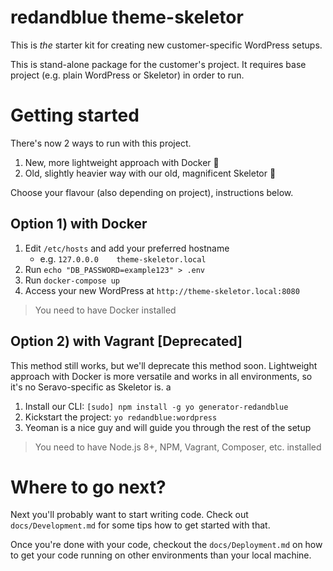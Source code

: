# redandblue theme-skeletor

This is _the_ starter kit for creating new customer-specific WordPress setups.

This is stand-alone package for the customer's project. It requires base project (e.g. plain WordPress or Skeletor) in order to run.

# Getting started

There's now 2 ways to run with this project.
1. New, more lightweight approach with Docker 🐳
2. Old, slightly heavier way with our old, magnificent Skeletor 🙊

Choose your flavour (also depending on project), instructions below.

## Option 1) with Docker

1. Edit `/etc/hosts` and add your preferred hostname
    * e.g. `127.0.0.0    theme-skeletor.local`
2. Run `echo "DB_PASSWORD=example123" > .env`
2. Run `docker-compose up`
3. Access your new WordPress at `http://theme-skeletor.local:8080`

> You need to have Docker installed

## Option 2) with Vagrant [Deprecated]

This method still works, but we'll deprecate this method soon.
Lightweight approach with Docker is more versatile and works in all environments,
so it's no Seravo-specific as Skeletor is.
a
1.  Install our CLI: `[sudo] npm install -g yo generator-redandblue`
2.  Kickstart the project: `yo redandblue:wordpress`
3.  Yeoman is a nice guy and will guide you through the rest of the setup

> You need to have Node.js 8+, NPM, Vagrant, Composer, etc. installed

# Where to go next?

Next you'll probably want to start writing code. Check out
`docs/Development.md` for some tips how to get started with that.

Once you're done with your code, checkout the `docs/Deployment.md` on
how to get your code running on other environments than your local machine.
